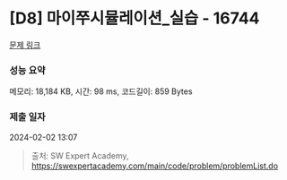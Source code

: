 # [D8] 마이쭈시뮬레이션_실습 - 16744 

[문제 링크](https://swexpertacademy.com/main/code/problem/problemDetail.do?contestProbId=AYZ8hQW6H80DFARM) 

### 성능 요약

메모리: 18,184 KB, 시간: 98 ms, 코드길이: 859 Bytes

### 제출 일자

2024-02-02 13:07



> 출처: SW Expert Academy, https://swexpertacademy.com/main/code/problem/problemList.do